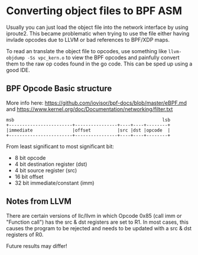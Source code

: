 # Converting object files to BPF ASM
Usually you can just load the object file into the network interface by using iproute2.
This became problematic when trying to use the file either having invlade opcodes due to LLVM
or bad references to BPF/XDP maps.

To read an translate the object file to opcodes, use something like `llvm-objdump -Ss vpc_kern.o` to 
view the BPF opcodes and painfully convert them to the raw op codes found in the go code.
This can be sped up using a good IDE.

## BPF Opcode Basic structure
More info here: https://github.com/iovisor/bpf-docs/blob/master/eBPF.md and https://www.kernel.org/doc/Documentation/networking/filter.txt
```
msb                                                        lsb
+------------------------+----------------+----+----+--------+
|immediate               |offset          |src |dst |opcode  |
+------------------------+----------------+----+----+--------+
```
From least significant to most significant bit:

- 8 bit opcode
- 4 bit destination register (dst)
- 4 bit source register (src)
- 16 bit offset
- 32 bit immediate/constant (imm)

## Notes from LLVM
There are certain versions of llc/llvm in which Opcode 0x85 (call imm or "Function call") has the src & dst registers are set to R1. In most 
cases, this causes the program to be rejected and needs to be updated with a src & dst registers of R0.

Future results may differ!